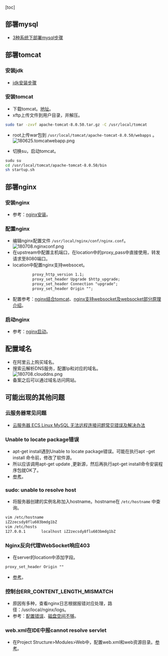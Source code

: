 [toc]
## 部署mysql ##
- [3种系统下部署mysql步骤](https://blog.csdn.net/qq_40369829/article/details/100154264)

## 部署tomcat ##
### 安装jdk ###
- [jdk安装步骤](https://blog.csdn.net/qq_40369829/article/details/79900135)

### 安装tomcat ###
- 下载tomcat。[地址](https://tomcat.apache.org/download-80.cgi)。
- xftp上传文件到用户目录，并解压。
```sh
sudo tar -zxvf apache-tomcat-8.0.50.tar.gz -C /usr/local/tomcat
```
- root上传war包到 ```/usr/local/tomcat/apache-tomcat-8.0.50/webapps``` 。<br>![180625.tomcatwebapp.png](https://img-blog.csdn.net/20180628225504717)

- 切换su，启动tomcat。
```sh
sudu su
cd /usr/local/tomcat/apache-tomcat-8.0.50/bin
sh startup.sh
```

## 部署nginx ##
### 安装nginx ###
- 参考：[nginx安装](https://blog.csdn.net/qq_40369829/article/details/79515383#安装nginx-1)。

### 配置nginx ###
- 编辑nginx配置文件 ```/usr/local/nginx/conf/nginx.conf```。<br>![180708.nginxconf.png](https://img-blog.csdn.net/20180708214120662?watermark/2/text/aHR0cHM6Ly9ibG9nLmNzZG4ubmV0L3FxXzQwMzY5ODI5/font/5a6L5L2T/fontsize/400/fill/I0JBQkFCMA==/dissolve/70) 
- 在upstream中配置主机端口，在location中的proxy_pass中直接使用，转发请求至8080端口。
- location中配置nginx支持websocet。
```txt
			proxy_http_version 1.1;
            proxy_set_header Upgrade $http_upgrade;
            proxy_set_header Connection "upgrade";
			proxy_set_header Origin "";
```

- 配置参考：[nginx结合tomcat](https://www.cnblogs.com/justin-wang/p/5066755.html)、[nginx支持websocket及websocket部分原理介绍](https://blog.csdn.net/m0_37263637/article/details/78871011)。

### 启动nginx ###
- 参考：[nginx启动](https://blog.csdn.net/qq_40369829/article/details/79515383#启动nginx)。

## 配置域名 ##
- 在阿里云上购买域名。
- 搜索云解析DNS服务，配置Ip和对应的域名。<br>![180708.clouddns.png](https://img-blog.csdn.net/20180708223407612?watermark/2/text/aHR0cHM6Ly9ibG9nLmNzZG4ubmV0L3FxXzQwMzY5ODI5/font/5a6L5L2T/fontsize/400/fill/I0JBQkFCMA==/dissolve/70)
- 备案之后可以通过域名访问网站。


## 可能出现的其他问题 ##
### 云服务器常见问题 ###
- [云服务器 ECS Linux MySQL 无法远程连接问题常见错误及解决办法](https://help.aliyun.com/knowledge_detail/41104.html)

### Unable to locate package错误 ###
- apt-get install遇到Unable to locate package错误。可能在执行apt -get install 命令前，修改了软件源。 
- 所以应该调用apt-get update ,更新源，然后再执行apt-get install命令安装程序包就OK了。
- [参考](https://blog.csdn.net/lingfengliujian/article/details/78299497)。

### sudo: unable to resolve host ###
- 将服务器创建的实例名称加入hostname。hostname在 ```/etc/hostname``` 中查询。
```sh
vim /etc/hostname
iZ2zecsdy8flu603bmdg1bZ
vim /etc/hosts
127.0.0.1       localhost iZ2zecsdy8flu603bmdg1bZ
```

### Nginx反向代理WebSocket响应403 ###
- 在server的location中添加字段。
```txt
proxy_set_header Origin ""
```
- [参考](https://www.jb51.net/article/132161.htm)。

### 控制台ERR_CONTENT_LENGTH_MISMATCH ###
- 原因有多种，查看nginx日志根据报错对应处理，路径：/usr/local/nginx/logs。
- 参考：[配置错误](https://blog.csdn.net/dreamfly88/article/details/71979019)、[磁盘空间不够](https://blog.csdn.net/aaashen/article/details/50685988)。

### web.xml在IDE中报cannot resolve servlet ###
- 在Project Structure>Modules>Web中，配置web.xml和web资源目录。[参考](https://blog.csdn.net/hanchao5272/article/details/78992414)。